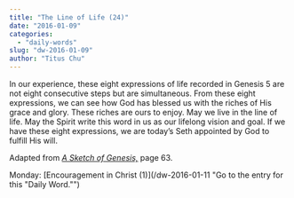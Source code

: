 ```yaml
---
title: "The Line of Life (24)"
date: "2016-01-09"
categories: 
  - "daily-words"
slug: "dw-2016-01-09"
author: "Titus Chu"
---
```


In our experience, these eight expressions of life recorded in Genesis 5 are not eight consecutive steps but are simultaneous. From these eight expressions, we can see how God has blessed us with the riches of His grace and glory. These riches are ours to enjoy. May we live in the line of life. May the Spirit write this word in us as our lifelong vision and goal. If we have these eight expressions, we are today’s Seth appointed by God to fulfill His will.

Adapted from _[A Sketch of Genesis,](/book-gen-sketch/ "Go to the listing for this book.")_ page 63.

Monday: [Encouragement in Christ (1)](/dw-2016-01-11 "Go to the entry for this "Daily Word."")
